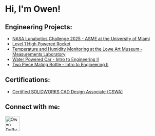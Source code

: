 <h1>Hi, I'm Owen! </h1>

<h2>Engineering Projects:</h2>

  
  - [NASA Lunabotics Challenge 2025 - ASME at the University of Miami](https://github.com/owen3522/Lunabotics)
  - [Level 1 High Powered Rocket]()
  - [Temperature and Humidity Monitoring at the Lowe Art Museum - Measurements Laboratory](https://github.com/owen3522/Temperature-and-Humidity-Monitoring-at-the-Lowe-Art-Museum/tree/main)
  - [Water Powered Car - Intro to Engineering II](https://github.com/owen3522/Water-Powered-Car)
  - [Two Piece Mating Bottle - Intro to Engineering II](https://github.com/owen3522/Two-Mating-Piece-Bottle/blob/main/README.md)

<h2>Certifications:</h2>

- [Certified SOLIDWORKS CAD Design Associate (CSWA)](https://github.com/owen3522/SOLIDWORKS-Certification/blob/main/README.md)

<h2> Connect with me:</h2>




[<img align="left" alt="Owen Duffy | LinkedIn" width="48px" src="https://img.icons8.com/?size=100&id=xuvGCOXi8Wyg&format=png&color=000000" />][linkedin]

[linkedin]: https://www.linkedin.com/in/owen-duffy777/



<!--

Here are some ideas to get you started:

- 🔭 I’m currently working on ...
- 🌱 I’m currently learning ...
- 👯 I’m looking to collaborate on ...
- 🤔 I’m looking for help with ...
- 💬 Ask me about ...
- 📫 How to reach me: ...
- 😄 Pronouns: ...
- ⚡ Fun fact: ...
-->
